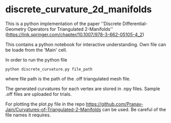 # discrete_curvature_2d_manifolds
This is a python implementation of  the paper ''Discrete Differential-Geometry Operators for Triangulated 2-Manifolds'' (https://link.springer.com/chapter/10.1007/978-3-662-05105-4_2)

This contains a python notebook for interactive understanding. Own file can be loade from the 'Main' cell.

In order to run the python file
```
python discrete_curvature.py file_path
```
where file path is the path of the .off triangulated mesh file.

The generated curvatures for each vertex are stored in .npy files.
Sample .off files are uploaded for trials.

For plotting the plot.py file in the repo https://github.com/Pranav-Jain/Curvatures-of-Triangulated-2-Manifolds can be used. Be careful of the file names it requires.
